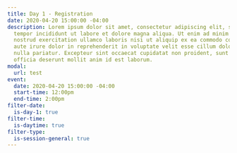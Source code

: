 ```yaml
---
title: Day 1 - Registration
date: 2020-04-20 15:00:00 -04:00
description: Lorem ipsum dolor sit amet, consectetur adipiscing elit, sed do eiusmod
  tempor incididunt ut labore et dolore magna aliqua. Ut enim ad minim veniam, quis
  nostrud exercitation ullamco laboris nisi ut aliquip ex ea commodo consequat. Duis
  aute irure dolor in reprehenderit in voluptate velit esse cillum dolore eu fugiat
  nulla pariatur. Excepteur sint occaecat cupidatat non proident, sunt in culpa qui
  officia deserunt mollit anim id est laborum.
modal:
  url: test
event:
  date: 2020-04-20 15:00:00 -04:00
  start-time: 12:00pm
  end-time: 2:00pm
filter-date:
  is-day-1: true
filter-time:
  is-daytime: true
filter-type:
  is-session-general: true
---
```


